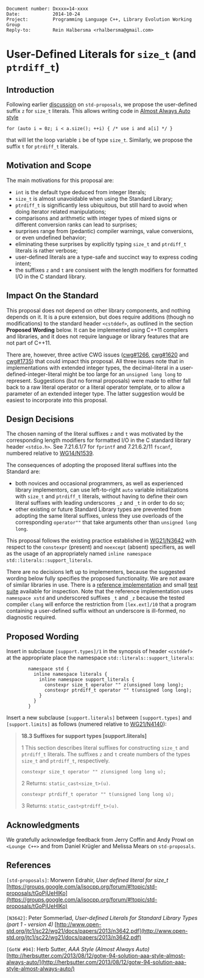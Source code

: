     Document number: Dxxxx=14-xxxx
    Date:            2014-10-24
    Project:         Programming Language C++, Library Evolution Working Group
    Reply-to:        Rein Halbersma <rhalbersma@gmail.com>

User-Defined Literals for `size_t` (and `ptrdiff_t`)
====================================================

Introduction
------------

Following earlier [discussion](https://groups.google.com/a/isocpp.org/forum/#!topic/std-proposals/tGoPjUeHlKo) on `std-proposals`, we propose the user-defined suffix `z` for `size_t` literals. This allows writing code in [Almost Always Auto style](http://herbsutter.com/2013/08/12/gotw-94-solution-aaa-style-almost-always-auto/)

    for (auto i = 0z; i < a.size(); ++i) { /* use i and a[i] */ }

that will let the loop variable `i` be of type `size_t`. Similarly, we propose the suffix `t` for `ptrdiff_t` literals. 

Motivation and Scope
--------------------

The main motivations for this proposal are:

  - `int` is the default type deduced from integer literals;
  - `size_t` is almost unavoidable when using the Standard Library;
  - `ptrdiff_t` is significantly less ubiquitous, but still hard to avoid when doing iterator related manipulations;
  - comparisons and arithmetic with integer types of mixed signs or different conversion ranks can lead to surprises;
  - surprises range from (pedantic) compiler warnings, value conversions, or even undefined behavior;
  - eliminating these surprises by explicitly typing `size_t` and `ptrdiff_t` literals is rather verbose;
  - user-defined literals are a type-safe and succinct way to express coding intent;
  - the suffixes `z` and `t` are consisent with the length modifiers for formatted I/O in the C standard library.  

Impact On the Standard
----------------------

This proposal does not depend on other library components, and nothing depends on it. It is a pure extension, but does require additions (though no modifications) to the standard header `<cstddef>`, as outlined in the section **Proposed Wording** below. It can be implemented using C++11 compilers and libraries, and it does not require language or library features that are not part of C++11.

There are, however, three active CWG issues ([cwg#1266](http://www.open-std.org/jtc1/sc22/wg21/docs/cwg_active.html#1266), [cwg#1620](http://www.open-std.org/jtc1/sc22/wg21/docs/cwg_active.html#1620) and [cwg#1735](http://www.open-std.org/jtc1/sc22/wg21/docs/cwg_active.html#1735)) that could impact this proposal. All three issues note that in implementations with extended integer types, the decimal-literal in a user-defined-integer-literal might be too large for an `unsigned long long` to represent. Suggestions (but no formal proposals) were made to either fall back to a raw literal operator or a literal operator template, or to allow a parameter of an extended integer type. The latter suggestion would be easiest to incorporate into this proposal.

Design Decisions
----------------

The chosen naming of the literal suffixes `z` and `t` was motivated by the corresponding length modifiers for formatted I/O in the C standard library header `<stdio.h>`. See 7.21.6.1/7 for `fprintf` and 7.21.6.2/11 `fscanf`, numbered relative to [WG14/N1539](http://www.open-std.org/jtc1/sc22/wg14/www/docs/n1539.pdf).

The consequences of adopting the proposed literal suffixes into the Standard are:

  - both novices and occasional programmers, as well as experienced library implementors, can use left-to-right `auto` variable initializations with `size_t` and `ptrdiff_t` literals, without having to define their own literal suffixes with leading underscores `_z` and `_t` in order to do so;
  - other existing or future Standard Library types are prevented from adopting the same literal suffixes, unless they use overloads of the corresponding `operator""` that take arguments other than `unsigned long long`. 

This proposal follows the existing practice established in [WG21/N3642](http://www.open-std.org/jtc1/sc22/wg21/docs/papers/2013/n3642.pdf) with respect to the `constexpr` (present) and `noexcept` (absent) specifiers, as well as the usage of an appropriately named `inline namespace std::literals::support_literals`.

There are no decisions left up to implementers, because the suggested wording below fully specifies the proposed functionality. We are not aware of similar libraries in use. There is a [reference implementation](https://bitbucket.org/rhalbersma/xstd/src/bd4212118116a8b28d97b69d30472e2f1e80f322/include/xstd/cstddef.hpp?at=default) and small [test suite](https://bitbucket.org/rhalbersma/xstd/src/608b4257b4ec980272edd0876be45a9391d83274/test/src/cstddef.cpp?at=default) available for inspection. Note that the reference implementation uses `namespace xstd` and underscored suffixes `_t` and `_z` because the tested compiler `clang` will enforce the restriction from `[lex.ext]/10` that a program containing a user-defined suffix without an underscore is ill-formed, no diagnostic required.   

Proposed Wording
----------------

Insert in subclause `[support.types]/1` in the synopsis of header `<cstddef>` at the appropriate place the namespace `std::literals::support_literals`: 
      
            namespace std {
              inline namespace literals {
                inline namespace support_literals {
                  constexpr size_t operator "" z(unsigned long long);       
                  constexpr ptrdiff_t operator "" t(unsigned long long);        
                }
              }
            }

Insert a new subclause `[support.literals]` between `[support.types]` and `[support.limits]` as follows (numered relative to [WG21/N4140](https://github.com/cplusplus/draft/blob/master/papers/n4140.pdf)):

> **18.3 Suffixes for support types [support.literals]**
>
> 1 This section describes literal suffixes for constructing `size_t` and `ptrdiff_t` literals. The suffixes `z` and `t` create numbers of the types `size_t` and `ptrdiff_t`, respectively. 
>
>     constexpr size_t operator "" z(unsigned long long u);
> 2 Returns: `static_cast<size_t>(u)`.
>
>     constexpr ptrdiff_t operator "" t(unsigned long long u);        
> 3 Returns: `static_cast<ptrdiff_t>(u)`.

Acknowledgments
----------------

We gratefully acknowledge feedback from Jerry Coffin and Andy Prowl on `<Lounge C++>` and from Daniel Krügler and Melissa Mears on `std-proposals`.

References
----------

`[std-proposals]`: Morwenn Edrahir, *User defined literal for size_t* [https://groups.google.com/a/isocpp.org/forum/#!topic/std-proposals/tGoPjUeHlKo](https://groups.google.com/a/isocpp.org/forum/#!topic/std-proposals/tGoPjUeHlKo) 

`[N3642]`: Peter Sommerlad, *User-defined Literals for Standard Library Types (part 1 - version 4)* [http://www.open-std.org/jtc1/sc22/wg21/docs/papers/2013/n3642.pdf](http://www.open-std.org/jtc1/sc22/wg21/docs/papers/2013/n3642.pdf)

`[GotW #94]`: Herb Sutter, *AAA Style (Almost Always Auto)* [http://herbsutter.com/2013/08/12/gotw-94-solution-aaa-style-almost-always-auto/](http://herbsutter.com/2013/08/12/gotw-94-solution-aaa-style-almost-always-auto/)